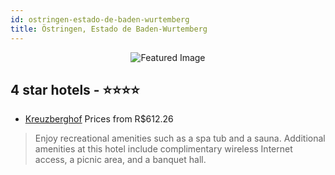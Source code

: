 ```yaml
---
id: ostringen-estado-de-baden-wurtemberg
title: Östringen, Estado de Baden-Wurtemberg
---
```


<center><img src="https://i.travelapi.com/hotels/4000000/3020000/3017200/3017186/f6702ce0_z.jpg" alt="Featured Image" /></center>


##  4 star hotels - ⭐️⭐️⭐️⭐️

-    [Kreuzberghof](https://us.hurb.com/hotels/ostringen/kreuzberghof-JNP-JP622983?cmp=18055) Prices from R$612.26
   > Enjoy recreational amenities such as a spa tub and a sauna. Additional amenities at this hotel include complimentary wireless Internet access, a picnic area, and a banquet hall.
